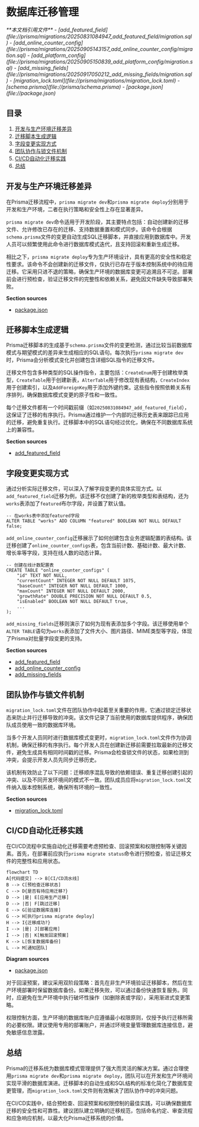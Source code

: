 # 数据库迁移管理

<cite>
**本文档引用文件**  
- [add_featured_field](file://prisma/migrations/20250831084947_add_featured_field/migration.sql)
- [add_online_counter_config](file://prisma/migrations/20250905143157_add_online_counter_config/migration.sql)
- [add_platform_config](file://prisma/migrations/20250905150839_add_platform_config/migration.sql)
- [add_missing_fields](file://prisma/migrations/20250917050212_add_missing_fields/migration.sql)
- [migration_lock.toml](file://prisma/migrations/migration_lock.toml)
- [schema.prisma](file://prisma/schema.prisma)
- [package.json](file://package.json)
</cite>

## 目录
1. [开发与生产环境迁移差异](#开发与生产环境迁移差异)  
2. [迁移脚本生成逻辑](#迁移脚本生成逻辑)  
3. [字段变更实现方式](#字段变更实现方式)  
4. [团队协作与锁文件机制](#团队协作与锁文件机制)  
5. [CI/CD自动化迁移实践](#cicd自动化迁移实践)  
6. [总结](#总结)

## 开发与生产环境迁移差异

在Prisma迁移流程中，`prisma migrate dev`和`prisma migrate deploy`分别用于开发和生产环境，二者在执行策略和安全性上存在显著差异。

`prisma migrate dev`命令适用于开发阶段，其主要特点包括：自动创建新的迁移文件、允许修改已存在的迁移、支持数据重置和模式同步。该命令会根据`schema.prisma`文件的变更自动生成SQL迁移脚本，并直接应用到数据库中。开发人员可以频繁使用此命令进行数据库模式迭代，且支持回滚和重新生成迁移。

相比之下，`prisma migrate deploy`专为生产环境设计，具有更高的安全性和稳定性要求。该命令不会创建新的迁移文件，仅执行已存在于版本控制系统中的待应用迁移。它采用只进不退的策略，确保生产环境的数据库变更可追溯且不可逆。部署前会进行预检查，验证迁移文件的完整性和依赖关系，避免因文件缺失导致部署失败。

**Section sources**  
- [package.json](file://package.json#L10-L15)

## 迁移脚本生成逻辑

Prisma迁移脚本的生成基于`schema.prisma`文件的变更检测，通过比较当前数据库模式与期望模式的差异来生成相应的SQL语句。每次执行`prisma migrate dev`时，Prisma会分析模式变化并创建包含详细SQL指令的迁移文件。

迁移文件包含多种类型的SQL操作指令，主要包括：`CreateEnum`用于创建枚举类型，`CreateTable`用于创建新表，`AlterTable`用于修改现有表结构，`CreateIndex`用于创建索引，以及`AddForeignKey`用于添加外键约束。这些指令按照依赖关系有序排列，确保数据库模式变更的原子性和一致性。

每个迁移文件都有一个时间戳前缀（如`20250831084947_add_featured_field`），这保证了迁移的有序执行。Prisma通过维护一个内部的迁移历史表来跟踪已应用的迁移，避免重复执行。迁移脚本中的SQL语句经过优化，确保在不同数据库系统上的兼容性。

**Section sources**  
- [add_featured_field](file://prisma/migrations/20250831084947_add_featured_field/migration.sql#L1-L122)

## 字段变更实现方式

通过分析实际迁移文件，可以深入了解字段变更的具体实现方式。以`add_featured_field`迁移为例，该迁移不仅创建了新的枚举类型和表结构，还为`works`表添加了`featured`布尔字段，并设置了默认值。

```prisma
-- 在works表中添加featured字段
ALTER TABLE "works" ADD COLUMN "featured" BOOLEAN NOT NULL DEFAULT false;
```

`add_online_counter_config`迁移展示了如何创建包含业务逻辑配置的表结构。该迁移创建了`online_counter_configs`表，包含当前计数、基础计数、最大计数、增长率等字段，支持在线人数的动态计算。

```prisma
-- 创建在线计数配置表
CREATE TABLE "online_counter_configs" (
    "id" TEXT NOT NULL,
    "currentCount" INTEGER NOT NULL DEFAULT 1075,
    "baseCount" INTEGER NOT NULL DEFAULT 1000,
    "maxCount" INTEGER NOT NULL DEFAULT 2000,
    "growthRate" DOUBLE PRECISION NOT NULL DEFAULT 0.5,
    "isEnabled" BOOLEAN NOT NULL DEFAULT true,
    ...
);
```

`add_missing_fields`迁移则演示了如何为现有表添加多个字段。该迁移使用单个`ALTER TABLE`语句为`works`表添加了文件大小、图片路径、MIME类型等字段，体现了Prisma对批量字段变更的支持。

**Section sources**  
- [add_featured_field](file://prisma/migrations/20250831084947_add_featured_field/migration.sql#L1-L122)  
- [add_online_counter_config](file://prisma/migrations/20250905143157_add_online_counter_config/migration.sql#L1-L19)  
- [add_missing_fields](file://prisma/migrations/20250917050212_add_missing_fields/migration.sql#L1-L7)

## 团队协作与锁文件机制

`migration_lock.toml`文件在团队协作中起着至关重要的作用，它通过锁定迁移状态来防止并行迁移导致的冲突。该文件记录了当前使用的数据库提供程序，确保团队成员使用一致的数据库环境。

当多个开发人员同时进行数据库模式变更时，`migration_lock.toml`文件作为协调机制，确保迁移的有序执行。每个开发人员在创建新迁移前需要拉取最新的迁移文件，避免生成具有相同时间戳的迁移。Prisma会检查锁文件的状态，如果检测到冲突，会提示开发人员先同步迁移历史。

该机制有效防止了以下问题：迁移顺序混乱导致的依赖错误、重复迁移创建引起的冲突、以及不同开发环境间的模式不一致。团队成员应将`migration_lock.toml`文件纳入版本控制系统，确保所有环境的一致性。

**Section sources**  
- [migration_lock.toml](file://prisma/migrations/migration_lock.toml#L1-L3)

## CI/CD自动化迁移实践

在CI/CD流程中实施自动化迁移需要考虑预检查、回滚预案和权限控制等关键因素。首先，在部署前应执行`prisma migrate status`命令进行预检查，验证迁移文件的完整性和应用状态。

```mermaid
flowchart TD
A[代码提交] --> B[CI/CD流水线]
B --> C[预检查迁移状态]
C --> D{是否有待应用迁移?}
D --> |是| E[应用生产迁移]
D --> |否| F[跳过迁移]
E --> G[验证数据库连接]
G --> H[执行prisma migrate deploy]
H --> I{迁移成功?}
I --> |是| J[部署应用]
I --> |否| K[触发回滚预案]
K --> L[恢复数据库备份]
L --> M[通知团队]
```

**Diagram sources**  
- [package.json](file://package.json#L10-L15)

对于回滚预案，建议采用双阶段策略：首先在非生产环境验证迁移脚本，然后在生产环境部署时保留数据库备份。如果迁移失败，可以通过备份快速恢复服务。同时，应避免在生产环境中执行破坏性操作（如删除表或字段），采用渐进式变更策略。

权限控制方面，生产环境的数据库账户应遵循最小权限原则，仅授予执行迁移所需的必要权限。建议使用专用的部署账户，并通过环境变量管理数据库连接信息，避免敏感信息泄露。

## 总结

Prisma的迁移系统为数据库模式管理提供了强大而灵活的解决方案。通过合理使用`prisma migrate dev`和`prisma migrate deploy`，团队可以在开发和生产环境间实现平滑的数据库演进。迁移脚本的自动生成和SQL结构的标准化简化了数据库变更管理，而`migration_lock.toml`文件则有效解决了团队协作中的冲突问题。

在CI/CD实践中，结合预检查、回滚预案和权限控制的最佳实践，可以确保数据库迁移的安全性和可靠性。建议团队建立明确的迁移规范，包括命名约定、审查流程和应急响应机制，以最大化Prisma迁移系统的价值。